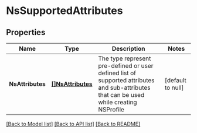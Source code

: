 # NsSupportedAttributes

## Properties
Name | Type | Description | Notes
------------ | ------------- | ------------- | -------------
**NsAttributes** | [**[]NsAttributes**](NSAttributes.md) | The type represent pre-defined or user defined list of supported attributes and sub-attributes that can be used while creating NSProfile  | [default to null]

[[Back to Model list]](../README.md#documentation-for-models) [[Back to API list]](../README.md#documentation-for-api-endpoints) [[Back to README]](../README.md)

